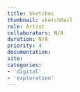 ```yaml
---
title: Sketches
thumbnail: sketchNail
role: Artist
collaborators: N/A
duration: N/A
priority: 4
documentation:
site:
categories:
- 'digital'
- 'exploration'
---
```


<script>
    import Masonry from '$lib/components/article/Masonry.svelte'
    const folder = 'sketches'
</script>

<Masonry folder={folder} />

